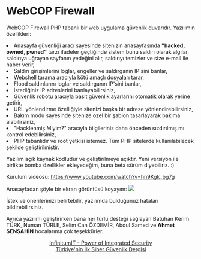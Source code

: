 # WebCOP Firewall

WebCOP Firewall PHP tabanlı bir web uygulama güvenlik duvarıdır. Yazılımın özellikleri:
<li> Anasayfa güvenliği aracı sayesinde sitenizin anasayfasında <b>"hacked, owned, pwned"</b> tarzı ifadeler geçtiğinde sistem bunu saldırı olarak algılar, saldırıya uğrayan sayfanın yedeğini alır, saldırıyı temizler ve size e-mail ile haber verir, 
<li> Saldırı girişimlerini loglar, engeller ve saldırganın IP'sini banlar,
<li> Webshell tarama aracıyla kötü amaçlı dosyaları tarar,
<li> Flood saldırılarını loglar ve saldırganın IP'sini banlar,
<li> İstediğiniz IP adreslerini banlayabilirsiniz,
<li> Güvenlik robotu aracıyla basit güvenlik ayarlarını otomatik olarak yerine getirir,
<li> URL yönlendirme özelliğiyle sitenizi başka bir adrese yönlendirebilirsiniz,
<li> Bakım modu sayesinde sitenize özel bir şablon tasarlayarak bakıma alabilirsiniz,
<li> "Hacklenmiş Miyim?" aracıyla bilgileriniz daha önceden sızdırılmış mı kontrol edebilirsiniz,
<li> PHP tabanlıdır ve root yetkisi istemez. Tüm PHP sitelerde kullanılabilecek şekilde geliştirilmiştir.

Yazılım açık kaynak kodludur ve geliştirilmeye açıktır. Yeni versiyon ile birlikte bomba özellikler ekleyeceğim, buna beta sürüm diyebiliriz. :) 

Kurulum videosu:
https://www.youtube.com/watch?v=hn9Kgk_bg7g

Anasayfadan şöyle bir ekran görüntüsü koyayım:
<img src="https://webcop.org/wcpfirewall/ss.png">

İstek ve önerilerinizi belirtebilir, yazılımda bulduğunuz hataları bildirebilirsiniz. 

Ayrıca yazılımı geliştirirken bana her türlü desteği sağlayan Batuhan Kerim TÜRK, Numan TÜRLE, Selim Can ÖZDEMİR, Abdul Samed  ve <b>Ahmet ŞENŞAHİN</b> hocalarıma çok teşekkürler.

<center>
<a href="https://www.infinitumit.com.tr">InfinitumIT - Power of Integrated Security</a><br>
<a href="https://www.cybermagonline.com/">Türkiye'nin İlk Siber Güvenlik Dergisi</a><br>
 </center>
